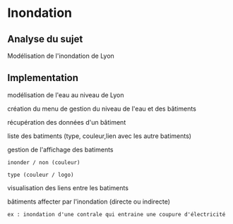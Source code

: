 <h1>Inondation</h1>

<h2>Analyse du sujet</h2>
Modélisation de l'inondation de Lyon


<h2>Implementation</h2>

modélisation de l'eau au niveau de Lyon

création du menu de gestion du niveau de l'eau et des bâtiments

récupération des données d'un bâtiment

liste des batiments (type, couleur,lien avec les autre batiments)

gestion de l'affichage des batiments

    inonder / non (couleur)
    
    type (couleur / logo)
    
visualisation des liens entre les batiments

bâtiments affecter par l'inondation (directe ou indirecte) 

    ex : inondation d'une contrale qui entraine une coupure d'électricité
